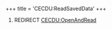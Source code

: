 +++
title = 'CECDU:ReadSavedData'
+++

1.  REDIRECT [CECDU:OpenAndRead](CECDU:OpenAndRead "wikilink")

